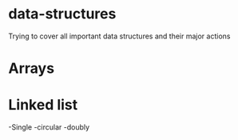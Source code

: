 # data-structures


<p>Trying to cover all important data structures and their major actions</p>

# Arrays
# Linked list 
   -Single
   -circular
   -doubly